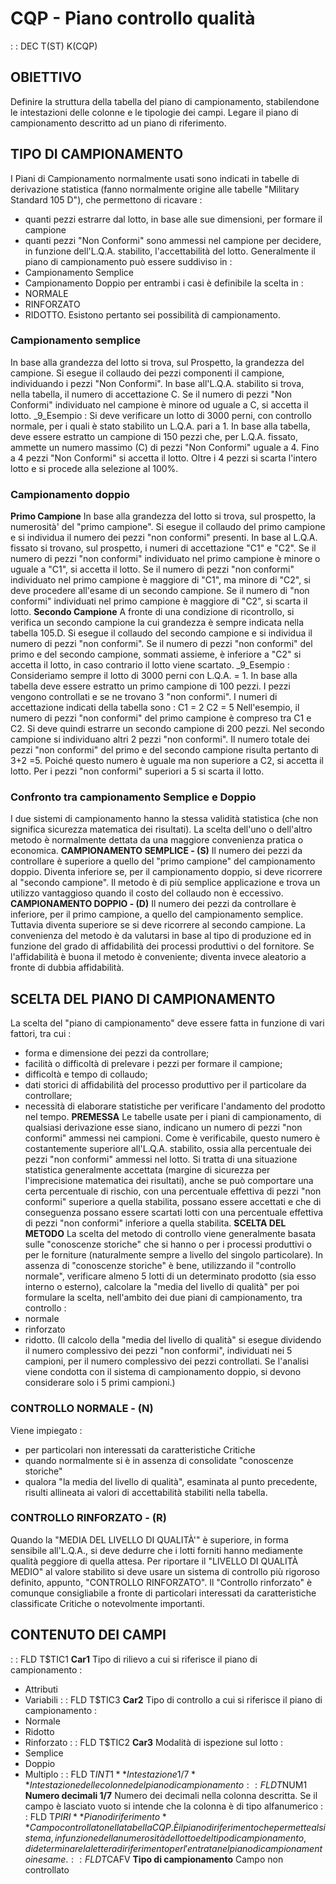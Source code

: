 # CQP - Piano controllo qualità
 :  : DEC T(ST) K(CQP)
## OBIETTIVO
Definire la struttura della tabella del piano di campionamento, stabilendone le intestazioni delle colonne e le tipologie dei campi.
Legare il piano di campionamento descritto ad un piano di riferimento.
## TIPO DI CAMPIONAMENTO
I Piani di Campionamento normalmente usati sono indicati in tabelle di derivazione statistica (fanno normalmente origine alle  tabelle  "Military  Standard 105  D"), che permettono di ricavare : 
-    quanti  pezzi estrarre dal lotto, in base alle sue dimensioni, per formare il campione
-    quanti  pezzi "Non Conformi" sono ammessi  nel campione per decidere, in funzione dell'L.Q.A. stabilito, l'accettabilità del lotto.
Generalmente il piano di campionamento può essere suddiviso in : 
- Campionamento Semplice
- Campionamento Doppio
per entrambi i casi è definibile la scelta in : 
- NORMALE
- RINFORZATO
- RIDOTTO.
Esistono pertanto sei possibilità di campionamento.
### Campionamento semplice
In base alla grandezza del lotto si trova, sul Prospetto, la grandezza del  campione. Si esegue il collaudo dei pezzi componenti il campione,  individuando i pezzi "Non Conformi". In base all'L.Q.A. stabilito si trova, nella tabella, il numero di accettazione C.
Se il numero di pezzi "Non Conformi" individuato nel campione è minore od uguale a C, si accetta il lotto.
_9_Esempio : 
Si deve verificare un lotto di 3000 perni, con controllo normale, per i quali è stato stabilito un L.Q.A. pari a 1. In  base alla tabella, deve essere estratto un campione di 150 pezzi che, per L.Q.A. fissato, ammette un numero massimo (C) di pezzi "Non Conformi" uguale a 4.
Fino a 4 pezzi "Non Conformi" si accetta il lotto.
Oltre i 4 pezzi si scarta l'intero lotto e si procede alla selezione al 100%.
### Campionamento doppio
**Primo Campione**
In base alla grandezza del lotto si trova, sul prospetto, la numerosità' del "primo campione".
Si esegue il collaudo del primo campione e si individua il numero dei pezzi "non conformi" presenti.
In base al L.Q.A. fissato si trovano, sul prospetto, i numeri di accettazione "C1" e "C2".
Se il numero di pezzi "non conformi" individuato nel primo campione è minore o uguale a "C1", si accetta il lotto.
Se il numero di pezzi "non conformi" individuato nel primo campione è maggiore di "C1", ma minore di "C2", si deve procedere all'esame di un secondo campione.
Se il numero di "non conformi" individuati nel primo campione è maggiore di "C2", si scarta il lotto.
**Secondo Campione**
A fronte di una condizione di ricontrollo, si verifica un secondo campione la cui grandezza è sempre indicata nella tabella 105.D.
Si  esegue il collaudo del secondo campione e si individua il numero di pezzi "non conformi".
Se il numero di pezzi "non conformi" del primo e del secondo campione, sommati assieme, è inferiore a "C2" si accetta il lotto, in caso contrario il lotto viene scartato.
_9_Esempio : 
Consideriamo sempre il lotto di 3000 perni con L.Q.A. = 1. In base alla tabella deve essere estratto un primo campione di 100 pezzi. I pezzi vengono controllati e se ne trovano 3 "non conformi".
I numeri di accettazione indicati della tabella sono : 
C1 = 2                C2 = 5
Nell'esempio, il numero di pezzi "non  conformi" del primo campione è compreso tra C1 e C2.
Si deve quindi estrarre un secondo campione di 200 pezzi.
Nel secondo campione si individuano altri 2 pezzi "non conformi".
Il numero totale dei pezzi "non conformi" del primo e del secondo campione risulta pertanto di 3+2 =5.
Poiché questo numero è uguale ma non superiore a C2, si accetta il lotto.
Per i pezzi "non conformi" superiori a 5 si scarta il lotto.
### Confronto tra campionamento Semplice e Doppio
I due sistemi di campionamento hanno la stessa validità statistica (che non significa sicurezza matematica dei risultati). La scelta dell'uno o dell'altro metodo è normalmente dettata da una maggiore convenienza pratica o economica.
**CAMPIONAMENTO SEMPLICE - (S)**
Il  numero dei pezzi da controllare è superiore a quello del "primo campione" del campionamento doppio. Diventa inferiore se, per il campionamento doppio, si deve ricorrere al "secondo campione".
Il  metodo è di più semplice applicazione e trova un utilizzo vantaggioso quando il costo del collaudo non è eccessivo.
**CAMPIONAMENTO DOPPIO - (D)**
Il numero dei pezzi da controllare è inferiore, per il primo campione, a quello del campionamento semplice. Tuttavia diventa superiore se si deve ricorrere al secondo campione.
La convenienza del metodo è da valutarsi in base al tipo di produzione ed in funzione del grado di affidabilità dei processi produttivi o del fornitore. Se l'affidabilità è buona il metodo è conveniente; diventa invece aleatorio a fronte di dubbia affidabilità.
## SCELTA DEL PIANO DI CAMPIONAMENTO
La scelta del "piano di campionamento" deve essere fatta in funzione di vari fattori, tra cui : 
- forma e dimensione dei pezzi da controllare;
- facilità o difficoltà di prelevare i pezzi per formare il campione;
- difficoltà e tempo di collaudo;
- dati storici di affidabilità del processo produttivo per il particolare da controllare;
- necessità di elaborare statistiche per verificare l'andamento del prodotto nel tempo.
**PREMESSA**
Le tabelle usate per i piani di campionamento, di qualsiasi derivazione esse siano, indicano un numero di pezzi "non conformi" ammessi nei campioni. Come è verificabile, questo numero è costantemente superiore all'L.Q.A. stabilito, ossia alla percentuale dei pezzi "non conformi" ammessi nel lotto.
Si tratta di una situazione statistica generalmente accettata (margine di sicurezza per l'imprecisione matematica dei risultati), anche se può comportare una certa percentuale di rischio, con una percentuale effettiva di pezzi "non conformi" superiore a quella stabilita, possano essere
accettati e che di conseguenza possano essere scartati lotti con una percentuale effettiva di pezzi "non conformi" inferiore a quella stabilita.
**SCELTA DEL METODO**
La scelta del metodo di controllo viene generalmente basata sulle "conoscenze storiche" che si hanno o per i processi produttivi o per le  forniture (naturalmente sempre a livello del singolo particolare). In assenza di "conoscenze storiche" è bene, utilizzando il "controllo normale", verificare almeno 5 lotti di un determinato prodotto (sia esso interno o esterno), calcolare la "media del livello di qualità" per poi formulare la scelta, nell'ambito dei due piani di campionamento, tra  controllo : 
- normale
- rinforzato
- ridotto.
(Il calcolo della "media del livello di qualità" si esegue dividendo il numero complessivo dei pezzi "non conformi", individuati nei 5 campioni, per il numero complessivo dei pezzi controllati. Se l'analisi viene condotta con il sistema di campionamento doppio, si devono considerare solo i 5 primi campioni.)
### CONTROLLO NORMALE - (N)
Viene impiegato : 
- per particolari non interessati da caratteristiche Critiche
- quando normalmente si è in assenza di consolidate "conoscenze storiche"
- qualora "la media del livello di qualità", esaminata al punto precedente, risulti allineata ai valori di accettabilità stabiliti nella tabella.
### CONTROLLO RINFORZATO - (R)
Quando la "MEDIA DEL LIVELLO DI QUALITÀ'" è superiore, in forma sensibile all'L.Q.A., si deve dedurre che i lotti forniti hanno mediamente qualità peggiore di quella attesa.
Per riportare il "LIVELLO DI QUALITÀ MEDIO" al valore stabilito si deve usare un sistema di controllo più rigoroso definito, appunto, "CONTROLLO RINFORZATO".
Il "Controllo rinforzato" è comunque consigliabile a fronte di particolari interessati da caratteristiche classificate Critiche o notevolmente importanti.
## CONTENUTO DEI CAMPI
 :  : FLD T$TIC1 **Car1**
Tipo di rilievo a cui si riferisce il piano di campionamento : 
- Attributi
- Variabili
 :  : FLD T$TIC3 **Car2**
Tipo di controllo a cui si riferisce il piano di campionamento : 
- Normale
- Ridotto
- Rinforzato
 :  : FLD T$TIC2 **Car3**
Modalità di ispezione sul lotto : 
- Semplice
- Doppio
- Multiplo
 :  : FLD T$INT1 **Intestazione 1/7**
Intestazione delle colonne del piano di campionamento
 :  : FLD T$NUM1 **Numero decimali 1/7**
Numero dei decimali nella colonna descritta. Se il campo è lasciato vuoto si intende che la colonna è di tipo alfanumerico
 :  : FLD T$PIRI **Piano di riferimento**
Campo controllato nella tabella CQP. È il piano di riferimento che permette al sistema, in funzione della numerosità del lotto e del tipo di campionamento, di determinare la lettera di riferimento per l'entrata nel piano di campionamento in esame.
 :  : FLD T$CAFV **Tipo di campionamento**
Campo non controllato
